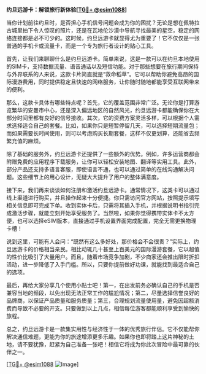 **约旦远游卡：解锁旅行新体验[[TG💪+ @esim1088](https://t.me/s/esim1088)]**

当你计划前往约旦时，是否担心手机信号问题会成为你的困扰？无论是想在佩特拉古城里拍下令人惊叹的照片，还是在瓦地伦沙漠中导航寻找最美的星空，稳定的网络连接都是必不可少的。这时候，约旦远游卡就显得尤为重要了！它不仅仅是一张普通的手机卡或流量卡，而是一个专为旅行者设计的贴心工具。

首先，让我们来聊聊什么是约旦远游卡。简单来说，这是一款可以在约旦本地使用的SIM卡，支持数据流量、语音通话以及短信功能。对于那些想要在旅行期间保持与外界联系的人来说，这款卡片简直就是“救命稻草”。它可以帮助你避免高昂的国际漫游费用，同时提供稳定且快速的网络服务，让你随时随地都能享受互联网带来的便利。

那么，这款卡具体有哪些特点呢？首先，它的覆盖范围非常广泛。无论你是打算游览繁华的安曼市中心，还是深入偏远地区的自然风光，约旦远游卡都能确保你在大部分时间里都有良好的信号接收。其次，它的资费方案灵活多样，可以根据个人需求选择适合自己的套餐。比如，如果你只是短暂停留几天，可以选择短期流量包；而如果需要长时间使用，则可以考虑购买长期套餐，这样不仅更划算，还能省去频繁充值的麻烦。

除了基础的服务外，约旦远游卡还提供了一些额外的优势。例如，许多运营商都会附赠免费的应用程序下载服务，让你可以轻松安装地图、翻译等实用工具。此外，部分产品还支持多语言客服，即使语言不通，也可以通过简单的在线沟通解决问题。这些细节上的用心设计，无疑大大提升了用户的整体满意度。

接下来，我们再来谈谈如何注册和激活约旦远游卡。通常情况下，这类卡可以通过线上渠道进行购买，并且操作起来十分便捷。你只需访问官方网站，按照提示填写相关信息即可完成下单。收到实体卡后，只需将其插入手机，并根据说明书指引完成激活步骤，就能立刻开始享受服务了。当然啦，如果你觉得携带实体卡不太方便，也可以选择eSIM版本，直接通过手机设置界面完成配置，完全无需更换物理卡槽！

说到这里，可能有人会问：“既然有这么多好处，那价格会不会很贵？”实际上，约旦远游卡的价格相当亲民。相比动辄几十甚至上百美元的国际漫游套餐，它以超值的性价比吸引了大量用户。而且，随着市场竞争加剧，不少商家还会推出限时折扣活动，进一步降低了入手门槛。所以，只要你提前做好功课，就能找到最适合自己的选项。

最后，再给大家分享几个使用小贴士吧！第一，在出发前务必确认自己的手机是否兼容当地的频段，以免出现无法正常工作的尴尬情况；第二，尽量选择信誉良好的品牌商，以保证产品质量和服务质量；第三，合理规划流量使用量，避免因超额消费而导致不必要的开支。只要做到以上几点，相信每位游客都能顺利享受到愉快的旅程。

总之，约旦远游卡是一款集实用性与经济性于一体的优秀旅行伴侣。它不仅能帮你解决通信难题，更能为你的旅途增添更多乐趣。如果你也即将踏上这片神秘的土地，请不要犹豫，赶紧为自己准备一张吧！相信它将成为你此次冒险中最可靠的伙伴之一。

[[TG💪+ @esim1088](https://t.me/s/esim1088) ![Image](https://i.postimg.cc/4NQfJmqS/Snipaste-2025-05-13-00-14-12.png)]